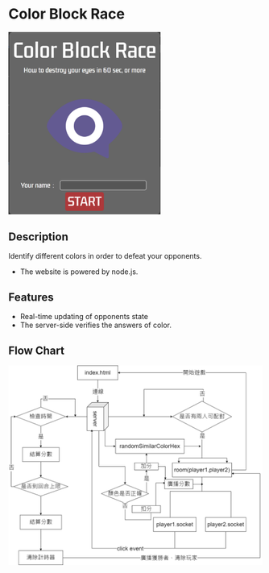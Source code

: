 Color Block Race
===
<img src="https://github.com/h1586685/Color-Block-Race/blob/main/icon.png"  width="60%" height="60%">

Description
---
Identify different colors in order to defeat your opponents.
+ The website is powered by node.js.

Features
---
+ Real-time updating of opponents state
+ The server-side verifies the answers of color.

Flow Chart
---
![flow](https://github.com/h1586685/Color-Block-Race/blob/main/flow_chart.png)
